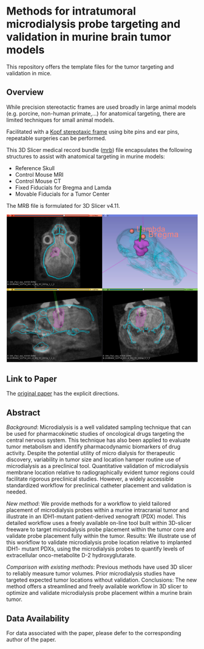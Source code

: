 # Methods for intratumoral microdialysis probe targeting and validation in murine brain tumor models
This repository offers the template files for the tumor targeting and validation in mice.

## Overview
While precision stereotactic frames are used broadly in large animal models (e.g. porcine, non-human primate,...) for anatomical targeting, there are limited techniques for small animal models.

Facilitated with a [Kopf stereotaxic frame](http://kopfinstruments.com/product_category/small-animal-stereotaxic/) using bite pins and ear pins, repeatable surgeries can be performed.


This 3D Slicer medical record bundle ([mrb](https://www.slicer.org/wiki/Documentation/4.1/SlicerApplication/MainApplicationGUI#Medical_Reality_Bundle_.28.mrb.29_Note)) file encapsulates the following structures to assist with anatomical targeting in murine models:

 * Reference Skull
 * Control Mouse MRI
 * Control Mouse CT
 * Fixed Fiducials for Bregma and Lamda
 * Movable Fiducials for a Tumor Center

The MRB file is formulated for 3D Slicer v4.11.

![Stage Space](./images/Stage_Space.png)

## Link to Paper
The [original paper](https://www.sciencedirect.com/science/article/abs/pii/S0165027021002569) has the explicit directions.

## Abstract
*Background*: Microdialysis is a well validated sampling technique that can be used for pharmacokinetic studies of
oncological drugs targeting the central nervous system. This technique has also been applied to evaluate tumor
metabolism and identify pharmacodynamic biomarkers of drug activity. Despite the potential utility of micro­
dialysis for therapeutic discovery, variability in tumor size and location hamper routine use of microdialysis as a
preclinical tool. Quantitative validation of microdialysis membrane location relative to radiographically evident
tumor regions could facilitate rigorous preclinical studies. However, a widely accessible standardized workflow
for preclinical catheter placement and validation is needed.

*New method*: We provide methods for a workflow to yield tailored placement of microdialysis probes within a
murine intracranial tumor and illustrate in an IDH1-mutant patient-derived xenograft (PDX) model. This detailed
workflow uses a freely available on-line tool built within 3D-slicer freeware to target microdialysis probe
placement within the tumor core and validate probe placement fully within the tumor.
Results: We illustrate use of this workflow to validate microdialysis probe location relative to implanted IDH1-
mutant PDXs, using the microdialysis probes to quantify levels of extracellular onco-metabolite D-2
hydroxyglutarate.

*Comparison with existing methods*: Previous methods have used 3D slicer to reliably measure tumor volumes. Prior
microdialysis studies have targeted expected tumor locations without validation.
Conclusions: The new method offers a streamlined and freely available workflow in 3D slicer to optimize and
validate microdialysis probe placement within a murine brain tumor.

## Data Availability
For data associated with the paper, please defer to the corresponding author of the paper.